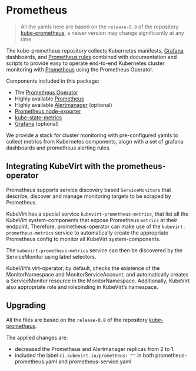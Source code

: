 # Prometheus

> All the yamls here are based on the `release-0.8` of the repository [kube-prometheus](https://github.com/prometheus-operator/kube-prometheus), a newer version may change significantly at any time.

The kube-prometheus repository collects Kubernetes manifests, [Grafana](http://grafana.com/) dashboards, and [Prometheus rules](https://prometheus.io/docs/prometheus/latest/configuration/recording_rules/) combined with documentation and scripts to provide easy to operate end-to-end Kubernetes cluster monitoring with [Prometheus](https://prometheus.io/) using the Prometheus Operator.

Components included in this package:

* The [Prometheus Operator](https://github.com/prometheus-operator/prometheus-operator)
* Highly available [Prometheus](https://prometheus.io/)
* Highly available [Alertmanager](https://github.com/prometheus/alertmanager) (optional)
* [Prometheus node-exporter](https://github.com/prometheus/node_exporter)
* [kube-state-metrics](https://github.com/kubernetes/kube-state-metrics)
* [Grafana](https://grafana.com/) (optional)

We provide a stack for cluster monitoring with pre-configured yamls to collect metrics from Kubernetes components, alogn with a set of grafana dashboards and prometheus alerting rules.


## Integrating KubeVirt with the prometheus-operator

Prometheus supports service discovery based `ServiceMonitors` that describe, discover and manage monitoring targets to be scraped by Prometheus. 

KubeVirt has a special service `kubevirt-prometheus-metrics`, that list all the KubeVirt system-components that expose Prometheus `metrics` at their endpoint. 
Therefore, prometheus-operator can make use of the `kubevirt-prometheus-metrics` service to automatically create the appropriate Prometheus config to monitor all KubeVirt system-components.

The `kubevirt-prometheus-metrics` service can then be discovered by the ServiceMonitor using label selectors.

KubeVirt’s virt-operator, by default, checks the existence of the MonitorNamespace and MonitorServiceAccount, and automatically creates a ServiceMonitor resource in the MonitorNamespace. Additionally, KubeVirt also appropriate role and rolebinding in KubeVirt’s namespace.

## Upgrading
All the files are based on the `release-0.8` of the repository [kube-prometheus](https://github.com/prometheus-operator/kube-prometheus).

The applied changes are:
- decreased the Prometheus and Alertmanager replicas from 2 to 1.
- included the label `ci.kubevirt.io/prometheus: ""` in both prometheus-prometheus.yaml and prometheus-service.yaml